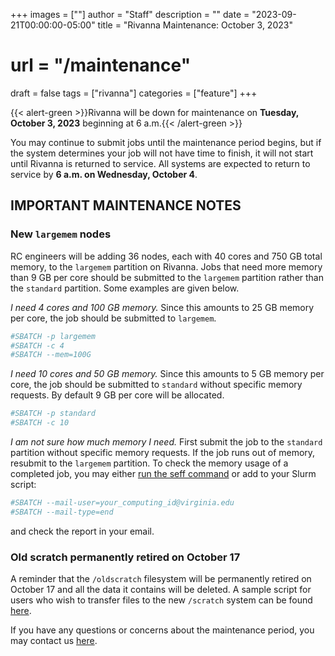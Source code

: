 +++
images = [""]
author = "Staff"
description = ""
date = "2023-09-21T00:00:00-05:00"
title = "Rivanna Maintenance: October 3, 2023"
# url = "/maintenance"
draft = false
tags = ["rivanna"]
categories = ["feature"]
+++

{{< alert-green >}}Rivanna will be down for maintenance on <strong>Tuesday, October 3, 2023</strong> beginning at 6 a.m.{{< /alert-green >}}

You may continue to submit jobs until the maintenance period begins, but if the system determines your job will not have time to finish, it will not start until Rivanna is returned to service. All systems are expected to return to service by **6 a.m. on Wednesday, October 4**.

## IMPORTANT MAINTENANCE NOTES

### New `largemem` nodes
RC engineers will be adding 36 nodes, each with 40 cores and 750 GB total memory, to the `largemem` partition on Rivanna. Jobs that need more memory than 9 GB per core should be submitted to the `largemem` partition rather than the `standard` partition. Some examples are given below.

_I need 4 cores and 100 GB memory._ Since this amounts to 25 GB memory per core, the job should be submitted to `largemem`.
```bash
#SBATCH -p largemem
#SBATCH -c 4
#SBATCH --mem=100G
```

_I need 10 cores and 50 GB memory._ Since this amounts to 5 GB memory per core, the job should be submitted to `standard` without specific memory requests. By default 9 GB per core will be allocated.
```bash
#SBATCH -p standard
#SBATCH -c 10
```

_I am not sure how much memory I need._ First submit the job to the `standard` partition without specific memory requests. If the job runs out of memory, resubmit to the `largemem` partition. To check the memory usage of a completed job, you may either [run the seff command](/userinfo/rivanna/slurm/#completed-job) or add to your Slurm script:
```bash
#SBATCH --mail-user=your_computing_id@virginia.edu
#SBATCH --mail-type=end
```
and check the report in your email.

### Old scratch permanently retired on October 17
A reminder that the `/oldscratch` filesystem will be permanently retired on October 17 and all the data it contains will be deleted. A sample script for users who wish to transfer files to the new `/scratch` system can be found [here](https://www.rc.virginia.edu/2023/07/new-scratch-system-on-rivanna-july-18-2023).

If you have any questions or concerns about the maintenance period, you may contact us [here](https://www.rc.virginia.edu/form/support-request/).
